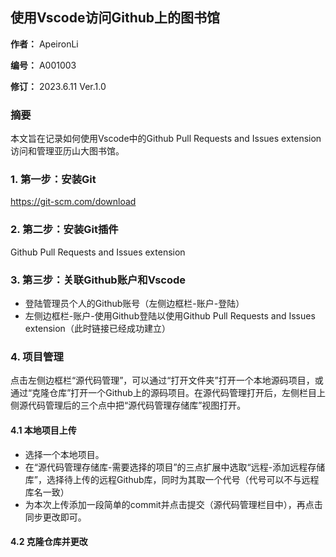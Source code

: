 ## 使用Vscode访问Github上的图书馆

**作者：** ApeironLi

**编号：** A001003

**修订：** 2023.6.11 Ver.1.0

### 摘要

本文旨在记录如何使用Vscode中的Github Pull Requests and Issues extension访问和管理亚历山大图书馆。

### 1. 第一步：安装Git

https://git-scm.com/download

### 2. 第二步：安装Git插件

Github Pull Requests and Issues extension

### 3. 第三步：关联Github账户和Vscode

- 登陆管理员个人的Github账号（左侧边框栏-账户-登陆）
- 左侧边框栏-账户-使用Github登陆以使用Github Pull Requests and Issues extension（此时链接已经成功建立）

### 4. 项目管理

点击左侧边框栏“源代码管理”，可以通过“打开文件夹”打开一个本地源码项目，或通过“克隆仓库”打开一个Github上的源码项目。在源代码管理打开后，左侧栏目上侧源代码管理后的三个点中把“源代码管理存储库”视图打开。

#### 4.1 本地项目上传
- 选择一个本地项目。
- 在“源代码管理存储库-需要选择的项目”的三点扩展中选取“远程-添加远程存储库”，选择待上传的远程Github库，同时为其取一个代号（代号可以不与远程库名一致）
- 为本次上传添加一段简单的commit并点击提交（源代码管理栏目中），再点击同步更改即可。

#### 4.2 克隆仓库并更改

